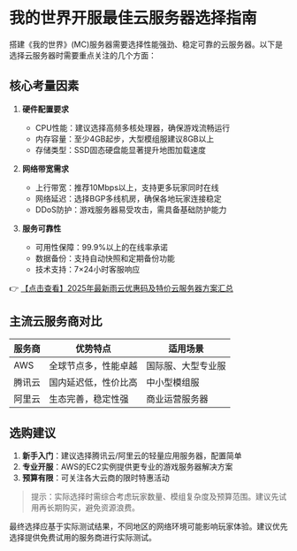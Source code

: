 # 我的世界开服最佳云服务器选择指南

搭建《我的世界》(MC)服务器需要选择性能强劲、稳定可靠的云服务器。以下是选择云服务器时需要重点关注的几个方面：

## 核心考量因素

1. **硬件配置要求**
   - CPU性能：建议选择高频多核处理器，确保游戏流畅运行
   - 内存容量：至少4GB起步，大型模组服建议8GB以上
   - 存储类型：SSD固态硬盘能显著提升地图加载速度

2. **网络带宽需求**
   - 上行带宽：推荐10Mbps以上，支持更多玩家同时在线
   - 网络延迟：选择BGP多线机房，确保各地玩家连接稳定
   - DDoS防护：游戏服务器易受攻击，需具备基础防护能力

3. **服务可靠性**
   - 可用性保障：99.9%以上的在线率承诺
   - 数据备份：支持自动快照和定期备份功能
   - 技术支持：7×24小时客服响应

👉 [【点击查看】2025年最新雨云优惠码及特价云服务器方案汇总](https://bit.ly/RainYun)

## 主流云服务商对比

| 服务商 | 优势特点 | 适用场景 |
|--------|----------|----------|
| AWS | 全球节点多，性能卓越 | 国际服、大型专业服 |
| 腾讯云 | 国内延迟低，性价比高 | 中小型模组服 |
| 阿里云 | 生态完善，稳定性强 | 商业运营服务器 |

## 选购建议

1. **新手入门**：建议选择腾讯云/阿里云的轻量应用服务器，配置简单
2. **专业开服**：AWS的EC2实例提供更专业的游戏服务器解决方案
3. **预算有限**：可关注各大云商的限时特惠活动

> 提示：实际选择时需综合考虑玩家数量、模组复杂度及预算范围。建议先试用再长期购买，避免资源浪费。

最终选择应基于实际测试结果，不同地区的网络环境可能影响玩家体验。建议优先选择提供免费试用的服务商进行实际测试。